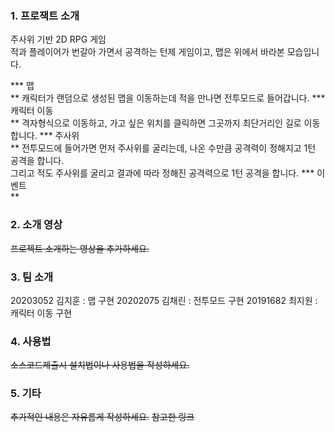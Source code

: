 ### 1. 프로잭트 소개
주사위 기반 2D RPG 게임 <br>
적과 플레이어가 번갈아 가면서 공격하는 턴제 게임이고, 맵은 위에서 바라본 모습입니다.

*** 맵 <br>**
캐릭터가 랜덤으로 생성된 맵을 이동하는데 적을 만나면 전투모드로 들어갑니다.
*** 캐릭터 이동 <br>**
격자형식으로 이동하고, 가고 싶은 위치를 클릭하면 그곳까지 최단거리인 길로 이동합니다.
*** 주사위 <br>**
전투모드에 들어가면 먼저 주사위를 굴리는데, 나온 수만큼 공격력이 정해지고 1턴 공격을 합니다.<br>
그리고 적도 주사위를 굴리고 결과에 따라 정해진 공격력으로 1턴 공격을 합니다.
*** 이벤트 <br>**


### 2. 소개 영상
~~프로젝트 소개하는 영상을 추가하세요.~~


### 3. 팀 소개
20203052 김지훈 : 맵 구현
20202075 김채린 : 전투모드 구현
20191682 최지원 : 캐릭터 이동 구현


### 4. 사용법
~~소스코드제출시 설치법이나 사용법을 작성하세요.~~


### 5. 기타
~~추가적인 내용은 자유롭게 작성하세요.~~
~~참고한 링크~~

